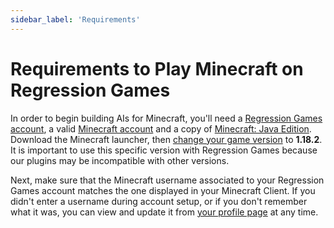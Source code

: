 ```yaml
---
sidebar_label: 'Requirements'
---
```


# Requirements to Play Minecraft on Regression Games

In order to begin building AIs for Minecraft, you'll need a [Regression Games account](https://play.regression.gg),
a valid [Minecraft account](https://www.minecraft.net/en-us/login) and a copy of [Minecraft: Java Edition](https://www.minecraft.net/en-us/store/minecraft-java-bedrock-edition-pc).
Download the Minecraft launcher, then [change your game version](https://help.minecraft.net/hc/en-us/articles/360034754852-Change-Game-Version-for-Minecraft-Java-Edition) to **1.18.2**.
It is important to use this specific version with Regression Games because our plugins may be incompatible with other versions.

Next, make sure that the Minecraft username associated to your Regression Games account matches the one displayed in your Minecraft Client.
If you didn't enter a username during account setup, or if you don't remember what it was, you can view and update it from [your profile page](https://play.regression.gg/account) at any time.